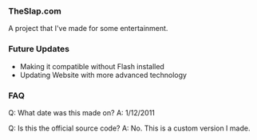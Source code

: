 ### TheSlap.com
A project that I've made for some entertainment.

### Future Updates
- Making it compatible without Flash installed
- Updating Website with more advanced technology

### FAQ
Q: What date was this made on?
    A: 1/12/2011

Q: Is this the official source code?
    A: No. This is a custom version I made.